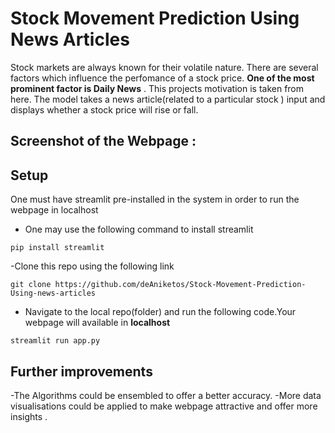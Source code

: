 # Stock Movement Prediction Using News Articles

Stock markets are always known for their volatile nature. There are several factors which influence the perfomance of a stock price.
**One of the most prominent factor is  Daily News** . This projects motivation is taken from here. The model  takes a news article(related to a particular stock ) input and displays whether a stock price will rise or fall. 


## Screenshot of the Webpage :





## Setup
One must have streamlit pre-installed in the system in order to run the webpage in localhost 

- One may use the following command to install streamlit
```
pip install streamlit
```

-Clone this repo using the following link
```
git clone https://github.com/deAniketos/Stock-Movement-Prediction-Using-news-articles
```

- Navigate to the local repo(folder) and run the following code.Your webpage will available in  **localhost** 

```
streamlit run app.py
```




## Further improvements
 -The Algorithms could be ensembled to offer a better accuracy.
-More data visualisations could be applied to make webpage attractive and offer more insights .

